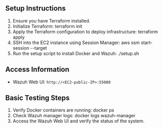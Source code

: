 ## Setup Instructions
1. Ensure you have Terraform installed.
2. Initialize Terraform:
      terraform init
3. Apply the Terraform configuration to deploy infrastructure:
   terraform apply
4. SSH into the EC2 instance using Session Manager:
   aws ssm start-session --target <instance-id>
5. Run the setup script to install Docker and Wazuh:
   ./setup.sh

## Access Information
- Wazuh Web UI: `http://<EC2-public-IP>:55000`

## Basic Testing Steps
1. Verify Docker containers are running:
   docker ps
2. Check Wazuh manager logs:
   docker logs wazuh-manager
3. Access the Wazuh Web UI and verify the status of the system.

